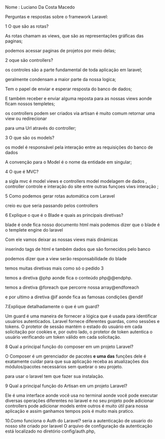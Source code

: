 Nome : Luciano Da Costa Macedo

Perguntas e respostas sobre o framework Laravel:

1 O que são as rotas?

As rotas chamam as views, que são as representações gráficas das paginas;

podemos acessar paginas de projetos por meio delas;



2 oque são controllers?

os controles são a parte fundamental de toda aplicação em laravel;

geralmente condensam a maior parte da nossa logica;

Tem o papel de enviar e esperar resposta do banco de dados;

E também receber e enviar alguma reposta para as nossas views aonde ficam nossos templetes;

os controllers podem ser criados via artisan é muito comum retornar uma view ou redirecionar 

para uma Url através do controller;

3 O que são os models?

os model é responsável pela interação entre as requisições do banco de dados

A convenção para o Model é o nome da entidade em singular;

4 O que é MVC?

a sigla mvc é model views e controllers model modelagem de dados , controller controle e interação do site entre outras funçoes viws interação ;

5 Como podemos gerar rotas automática com Laravel

creio eu que seria passando pelos controllers

6 Explique o que é o Blade e quais as principais diretivas?

blade é onde fica nosso documento html mais podemos dizer que o blade é o templete engine do laravel 

Com ele vamos deixar as nossas views mais dinâmicas 

inserindo tags de html e também dados que são fornecidos pelo banco 

podemos dizer que a view serão responsabilidade do blade 

temos muitas diretivas mais como só o pedido 3 

temos a diretiva @php aonde fica o conteúdo php@@endphp.

temos a diretiva @foreach que percorre nossa array@endforeach

e por ultimo a diretiva @if aonde fica as famosas condições @endif



7.Explique detalhadamente o que é um guard?

Um guard é uma maneira de fornecer a lógica que é usada para identificar usuários autenticados. Laravel fornece diferentes guardas, como sessões e tokens. O protetor de sessão mantém o estado do usuário em cada solicitação por cookies e, por outro lado, o protetor de token autentica o usuário verificando um token válido em cada solicitação.‎

8 Qual a principal função do composer em um projeto Laravel?

O Composer é um gerenciador de pacotes **e uma das** funções dele é exatamente cuidar para que sua aplicação receba as atualizações dos módulos/pacotes necessários sem quebrar o seu projeto.

para usar o laravel tem que fazer sua instalação.

 9 Qual a principal função do Artisan em um projeto Laravel?

Ele é uma interface aonde você usa no terminal aonde você pode executar diversas operações diferentes no laravel e no seu projeto pode adicionar controllers pode adicionar models entre outros é muito útil para nossa aplicação e assim ganhamos tempos  pois é muito mais pratico.

10.Como funciona o Auth do Laravel?
seria a autenticação de usuario do nosso site criado por laravel  O arquivo de configuração da autenticação está localizado no diretório config/auth.php,


